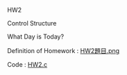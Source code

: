HW2

Control Structure

What Day is Today?

Definition of Homework : [HW2題目.png](https://github.com/laynotena/Programming-Language/blob/main/HW2/HW2%E9%A1%8C%E7%9B%AE.PNG)

Code : [HW2.c](https://github.com/laynotena/Programming-Language/blob/main/HW2/HW2.c)

